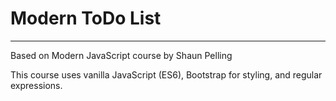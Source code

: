 # Modern ToDo List 
---
Based on Modern JavaScript course by Shaun Pelling

This course uses vanilla JavaScript (ES6), Bootstrap for styling, and regular expressions.